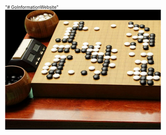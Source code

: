 "# GoInformationWebsite" 
![image](https://github.com/ianSama0217/GoInformationWebsite/blob/main/images/go-equipment.png)
